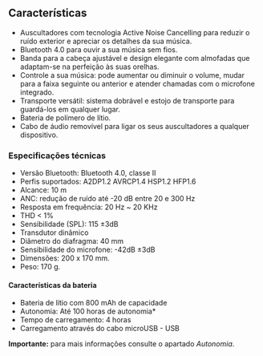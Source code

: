 
## Características

- Auscultadores com tecnologia Active Noise Cancelling para reduzir o ruído exterior e apreciar os detalhes da sua música. 
- Bluetooth 4.0 para ouvir a sua música sem fios. 
- Banda para a cabeça ajustável e design elegante com almofadas que adaptam-se na perfeição às suas orelhas.
- Controle a sua música: pode aumentar ou diminuir o volume, mudar para a faixa seguinte ou anterior e atender chamadas com o microfone integrado.
- Transporte versátil: sistema dobrável e estojo de transporte para guardá-los em qualquer lugar.
- Bateria de polímero de lítio.
- Cabo de áudio removível para ligar os seus auscultadores a qualquer dispositivo.

### Especificações técnicas

- Versão Bluetooth: Bluetooth 4.0, classe II
- Perfis suportados: A2DP1.2 AVRCP1.4 HSP1.2 HFP1.6
- Alcance: 10 m
- ANC: redução de ruído até -20 dB entre 20 e 300 Hz
- Resposta em frequência: 20 Hz ~ 20 KHz
- THD < 1%
- Sensibilidade (SPL): 115 ±3dB
- Transdutor dinâmico
- Diâmetro do diafragma: 40 mm
- Sensibilidade do microfone: -42dB ±3dB
- Dimensões: 200 x 170 mm.
- Peso: 170 g.

#### Características da bateria 

- Bateria de lítio com 800 mAh de capacidade
- Autonomia: Até 100 horas de autonomia*
- Tempo de carregamento: 4 horas
- Carregamento através do cabo microUSB - USB


**Importante:** para mais informações consulte o apartado *Autonomia*.
